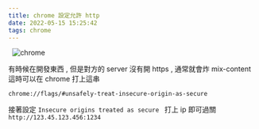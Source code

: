 ```yaml
---
title: chrome 設定允許 http
date: 2022-05-15 15:25:42
tags: chrome
---
```

&nbsp;
![chrome](https://upload.wikimedia.org/wikipedia/commons/thumb/e/e1/Google_Chrome_icon_%28February_2022%29.svg/480px-Google_Chrome_icon_%28February_2022%29.svg.png)
<!-- more -->

有時候在開發東西 , 但是對方的 server 沒有開 https , 通常就會炸 mix-content
這時可以在 chrome 打上這串
```
chrome://flags/#unsafely-treat-insecure-origin-as-secure
```

接著設定 `Insecure origins treated as secure ` 打上 ip 即可過關 `http://123.45.123.456:1234`

